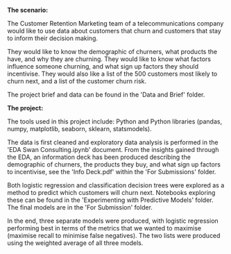 <b>The scenario:</b>

The Customer Retention Marketing team of a telecommunications company would like to use data about customers that churn and customers that stay to inform their decision making. 

They would like to know the demographic of churners, what products the have, and why they are churning. They would like to know what factors influence someone churning, and what sign up factors they should incentivise. They would also like a list of the 500 customers most likely to churn next, and a list of the customer churn risk.

The project brief and data can be found in the 'Data and Brief' folder.

<b>The project:</b>

The tools used in this project include: Python and Python libraries (pandas, numpy, matplotlib, seaborn, sklearn, statsmodels).

The data is first cleaned and exploratory data analysis is performed in the 'EDA Swan Consulting.ipynb' document. From the insights gained through the EDA, an information deck has been produced describing the demographic of churners, the products they buy, and what sign up factors to incentivise, see the 'Info Deck.pdf' within the 'For Submissions' folder.

Both logistic regression and classification decision trees were explored as a method to predict which customers will churn next. Notebooks exploring these can be found in the 'Experimenting with Predictive Models' folder. The final models are in the 'For Submission' folder.

In the end, three separate models were produced, with logistic regression performing best in terms of the metrics that we wanted to maximise (maximise recall to minimise false negatives). The two lists were produced using the weighted average of all three models.




